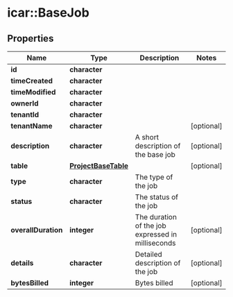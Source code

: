 # icar::BaseJob


## Properties

Name | Type | Description | Notes
------------ | ------------- | ------------- | -------------
**id** | **character** |  | 
**timeCreated** | **character** |  | 
**timeModified** | **character** |  | 
**ownerId** | **character** |  | 
**tenantId** | **character** |  | 
**tenantName** | **character** |  | [optional] 
**description** | **character** | A short description of the base job | [optional] 
**table** | [**ProjectBaseTable**](ProjectBaseTable.md) |  | [optional] 
**type** | **character** | The type of the job | 
**status** | **character** | The status of the job | 
**overallDuration** | **integer** | The duration of the job expressed in milliseconds | [optional] 
**details** | **character** | Detailed description of the job | [optional] 
**bytesBilled** | **integer** | Bytes billed | [optional] 


